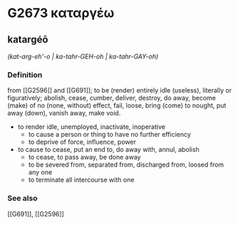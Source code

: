 # G2673 καταργέω

## katargéō

_(kat-arg-eh'-o | ka-tahr-GEH-oh | ka-tahr-GAY-oh)_

### Definition

from [[G2596]] and [[G691]]; to be (render) entirely idle (useless), literally or figuratively; abolish, cease, cumber, deliver, destroy, do away, become (make) of no (none, without) effect, fail, loose, bring (come) to nought, put away (down), vanish away, make void.

- to render idle, unemployed, inactivate, inoperative
  - to cause a person or thing to have no further efficiency
  - to deprive of force, influence, power
- to cause to cease, put an end to, do away with, annul, abolish
  - to cease, to pass away, be done away
  - to be severed from, separated from, discharged from, loosed from any one
  - to terminate all intercourse with one

### See also

[[G691]], [[G2596]]

